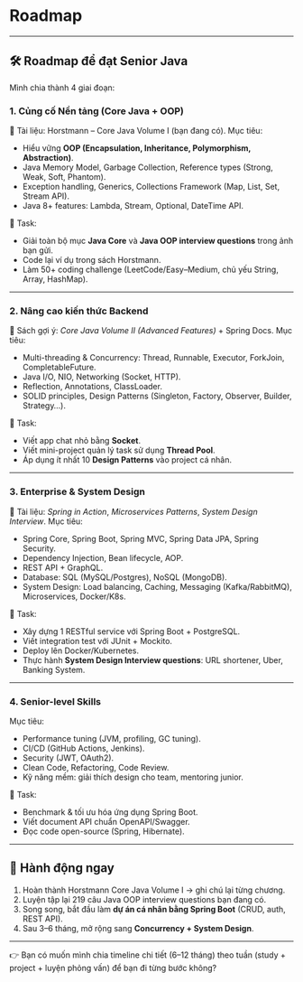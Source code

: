 # Roadmap

---

## 🛠 Roadmap để đạt Senior Java

Mình chia thành 4 giai đoạn:

### **1. Củng cố Nền tảng (Core Java + OOP)**

📖 Tài liệu: Horstmann – Core Java Volume I (bạn đang có).
Mục tiêu:

- Hiểu vững **OOP (Encapsulation, Inheritance, Polymorphism, Abstraction)**.
- Java Memory Model, Garbage Collection, Reference types (Strong, Weak, Soft, Phantom).
- Exception handling, Generics, Collections Framework (Map, List, Set, Stream API).
- Java 8+ features: Lambda, Stream, Optional, DateTime API.

🎯 Task:

- Giải toàn bộ mục **Java Core** và **Java OOP interview questions** trong ảnh bạn gửi.
- Code lại ví dụ trong sách Horstmann.
- Làm 50+ coding challenge (LeetCode/Easy–Medium, chủ yếu String, Array, HashMap).

---

### **2. Nâng cao kiến thức Backend**

📖 Sách gợi ý: _Core Java Volume II (Advanced Features)_ + Spring Docs.
Mục tiêu:

- Multi-threading & Concurrency: Thread, Runnable, Executor, ForkJoin, CompletableFuture.
- Java I/O, NIO, Networking (Socket, HTTP).
- Reflection, Annotations, ClassLoader.
- SOLID principles, Design Patterns (Singleton, Factory, Observer, Builder, Strategy…).

🎯 Task:

- Viết app chat nhỏ bằng **Socket**.
- Viết mini-project quản lý task sử dụng **Thread Pool**.
- Áp dụng ít nhất 10 **Design Patterns** vào project cá nhân.

---

### **3. Enterprise & System Design**

📖 Tài liệu: _Spring in Action_, _Microservices Patterns_, _System Design Interview_.
Mục tiêu:

- Spring Core, Spring Boot, Spring MVC, Spring Data JPA, Spring Security.
- Dependency Injection, Bean lifecycle, AOP.
- REST API + GraphQL.
- Database: SQL (MySQL/Postgres), NoSQL (MongoDB).
- System Design: Load balancing, Caching, Messaging (Kafka/RabbitMQ), Microservices, Docker/K8s.

🎯 Task:

- Xây dựng 1 RESTful service với Spring Boot + PostgreSQL.
- Viết integration test với JUnit + Mockito.
- Deploy lên Docker/Kubernetes.
- Thực hành **System Design Interview questions**: URL shortener, Uber, Banking System.

---

### **4. Senior-level Skills**

Mục tiêu:

- Performance tuning (JVM, profiling, GC tuning).
- CI/CD (GitHub Actions, Jenkins).
- Security (JWT, OAuth2).
- Clean Code, Refactoring, Code Review.
- Kỹ năng mềm: giải thích design cho team, mentoring junior.

🎯 Task:

- Benchmark & tối ưu hóa ứng dụng Spring Boot.
- Viết document API chuẩn OpenAPI/Swagger.
- Đọc code open-source (Spring, Hibernate).

---

## 🚀 Hành động ngay

1. Hoàn thành Horstmann Core Java Volume I → ghi chú lại từng chương.
2. Luyện tập lại 219 câu Java OOP interview questions bạn đang có.
3. Song song, bắt đầu làm **dự án cá nhân bằng Spring Boot** (CRUD, auth, REST API).
4. Sau 3–6 tháng, mở rộng sang **Concurrency + System Design**.

---

👉 Bạn có muốn mình chia timeline chi tiết (6–12 tháng) theo tuần (study + project + luyện phỏng vấn) để bạn đi từng bước không?
